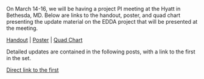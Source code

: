 On March 14-16, we will be having a project PI meeting 
at the Hyatt in Bethesda, MD. Below are links to the
handout, poster, and quad chart presenting the update
material on the EDDA project that will be presented at
the meeting.

[Handout](files/2017-3-13/handout_ascr_osu.docx) |
[Poster](files/2017-3-13/poster_ascr_osu.ppt) |
[Quad Chart](files/2017-3-13/quad_ascr_osu.ppt)

Detailed updates are contained in the following posts,
with a link to the first in the set.

[Direct link to the first](#)
